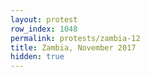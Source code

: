 ```yaml
---
layout: protest
row_index: 1048
permalink: protests/zambia-12
title: Zambia, November 2017
hidden: true
---
```


